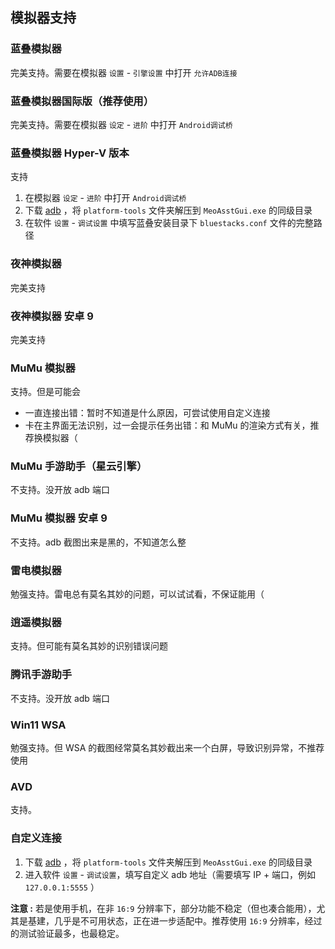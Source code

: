 ## 模拟器支持

### 蓝叠模拟器

完美支持。需要在模拟器 `设置` - `引擎设置` 中打开 `允许ADB连接`

### 蓝叠模拟器国际版（推荐使用）

完美支持。需要在模拟器 `设定` - `进阶` 中打开 `Android调试桥`

### 蓝叠模拟器 Hyper-V 版本

支持

1. 在模拟器 `设定` - `进阶` 中打开 `Android调试桥`
2. 下载 [adb](https://dl.google.com/android/repository/platform-tools-latest-windows.zip) ，将 `platform-tools` 文件夹解压到 `MeoAsstGui.exe` 的同级目录
3. 在软件 `设置` - `调试设置` 中填写蓝叠安装目录下 `bluestacks.conf` 文件的完整路径

### 夜神模拟器

完美支持

### 夜神模拟器 安卓 9

完美支持

### MuMu 模拟器

支持。但是可能会  

- 一直连接出错：暂时不知道是什么原因，可尝试使用自定义连接
- 卡在主界面无法识别，过一会提示任务出错：和 MuMu 的渲染方式有关，推荐换模拟器（

### MuMu 手游助手（星云引擎）  

不支持。没开放 adb 端口

### MuMu 模拟器 安卓 9

不支持。adb 截图出来是黑的，不知道怎么整

### 雷电模拟器

勉强支持。雷电总有莫名其妙的问题，可以试试看，不保证能用（

### 逍遥模拟器

支持。但可能有莫名其妙的识别错误问题

### 腾讯手游助手

不支持。没开放 adb 端口

### Win11 WSA

勉强支持。但 WSA 的截图经常莫名其妙截出来一个白屏，导致识别异常，不推荐使用

### AVD

支持。

### 自定义连接

1. 下载 [adb](https://dl.google.com/android/repository/platform-tools-latest-windows.zip) ，将 `platform-tools` 文件夹解压到 `MeoAsstGui.exe` 的同级目录
2. 进入软件 `设置` - `调试设置`，填写自定义 adb 地址（需要填写 IP + 端口，例如 `127.0.0.1:5555` ）

**注意 :** 若是使用手机，在非 `16:9` 分辨率下，部分功能不稳定（但也凑合能用），尤其是基建，几乎是不可用状态，正在进一步适配中。推荐使用 `16:9` 分辨率，经过的测试验证最多，也最稳定。
